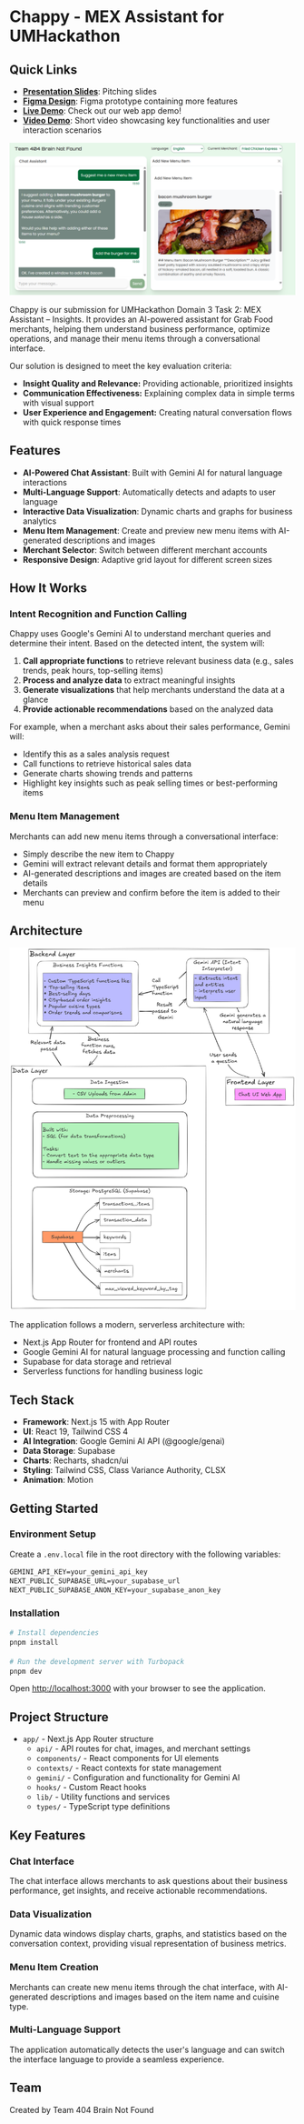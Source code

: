 # Chappy - MEX Assistant for UMHackathon

## Quick Links
- **[Presentation Slides](#link-here)**: Pitching slides
- **[Figma Design](#link-here)**: Figma prototype containing more features
- **[Live Demo](https://umhackathon.vercel.app/)**: Check out our web app demo!
- **[Video Demo](#link-here)**: Short video showcasing key functionalities and user interaction scenarios

![Demo Screenshot](public/README/live_demo.png)

Chappy is our submission for UMHackathon Domain 3 Task 2: MEX Assistant – Insights. It provides an AI-powered assistant for Grab Food merchants, helping them understand business performance, optimize operations, and manage their menu items through a conversational interface.

Our solution is designed to meet the key evaluation criteria:
- **Insight Quality and Relevance:** Providing actionable, prioritized insights
- **Communication Effectiveness:** Explaining complex data in simple terms with visual support
- **User Experience and Engagement:** Creating natural conversation flows with quick response times

## Features

- **AI-Powered Chat Assistant**: Built with Gemini AI for natural language interactions
- **Multi-Language Support**: Automatically detects and adapts to user language
- **Interactive Data Visualization**: Dynamic charts and graphs for business analytics
- **Menu Item Management**: Create and preview new menu items with AI-generated descriptions and images
- **Merchant Selector**: Switch between different merchant accounts
- **Responsive Design**: Adaptive grid layout for different screen sizes

## How It Works

### Intent Recognition and Function Calling

Chappy uses Google's Gemini AI to understand merchant queries and determine their intent. Based on the detected intent, the system will:

1. **Call appropriate functions** to retrieve relevant business data (e.g., sales trends, peak hours, top-selling items)
2. **Process and analyze data** to extract meaningful insights
3. **Generate visualizations** that help merchants understand the data at a glance
4. **Provide actionable recommendations** based on the analyzed data

For example, when a merchant asks about their sales performance, Gemini will:
- Identify this as a sales analysis request
- Call functions to retrieve historical sales data
- Generate charts showing trends and patterns
- Highlight key insights such as peak selling times or best-performing items

### Menu Item Management

Merchants can add new menu items through a conversational interface:
- Simply describe the new item to Chappy
- Gemini will extract relevant details and format them appropriately
- AI-generated descriptions and images are created based on the item details
- Merchants can preview and confirm before the item is added to their menu

## Architecture

![Architecture Diagram](public/README/architecture_design.png)

The application follows a modern, serverless architecture with:
- Next.js App Router for frontend and API routes
- Google Gemini AI for natural language processing and function calling
- Supabase for data storage and retrieval
- Serverless functions for handling business logic

## Tech Stack

- **Framework**: Next.js 15 with App Router
- **UI**: React 19, Tailwind CSS 4
- **AI Integration**: Google Gemini AI API (@google/genai)
- **Data Storage**: Supabase
- **Charts**: Recharts, shadcn/ui
- **Styling**: Tailwind CSS, Class Variance Authority, CLSX
- **Animation**: Motion

## Getting Started

### Environment Setup

Create a `.env.local` file in the root directory with the following variables:
```
GEMINI_API_KEY=your_gemini_api_key
NEXT_PUBLIC_SUPABASE_URL=your_supabase_url
NEXT_PUBLIC_SUPABASE_ANON_KEY=your_supabase_anon_key
```

### Installation

```bash
# Install dependencies
pnpm install

# Run the development server with Turbopack
pnpm dev
```

Open [http://localhost:3000](http://localhost:3000) with your browser to see the application.

## Project Structure

- `app/` - Next.js App Router structure
  - `api/` - API routes for chat, images, and merchant settings
  - `components/` - React components for UI elements
  - `contexts/` - React contexts for state management
  - `gemini/` - Configuration and functionality for Gemini AI
  - `hooks/` - Custom React hooks
  - `lib/` - Utility functions and services
  - `types/` - TypeScript type definitions

## Key Features

### Chat Interface

The chat interface allows merchants to ask questions about their business performance, get insights, and receive actionable recommendations.

### Data Visualization

Dynamic data windows display charts, graphs, and statistics based on the conversation context, providing visual representation of business metrics.

### Menu Item Creation

Merchants can create new menu items through the chat interface, with AI-generated descriptions and images based on the item name and cuisine type.

### Multi-Language Support

The application automatically detects the user's language and can switch the interface language to provide a seamless experience.

## Team

Created by Team 404 Brain Not Found
